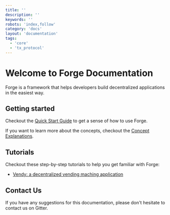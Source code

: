 ```yaml
---
title: ''
description: ''
keywords: ''
robots: 'index,follow'
category: 'docs'
layout: 'documentation'
tags:
  - 'core'
  - 'tx_protocol'
---
```


# Welcome to Forge Documentation

Forge is a framework that helps developers build decentralized applications in the easiest way.

## Getting started

Checkout the [Quick Start Guide](./intro/quickstart) to get a sense of how to use Forge.

If you want to learn more about the concepts, checkout the [Concept Explanations](./intro/concepts).

## Tutorials

Checkout these step-by-step tutorials to help you get familiar with Forge:

- [Vendy: a decentralized vending maching application](https://www.arcblock.io/en/post/2019/09/01/overview-of-vending-machine-dapp)

## Contact Us

If you have any suggestions for this documentation, please don't hesitate to contact us on Gitter.
